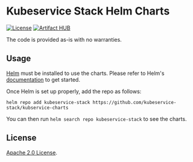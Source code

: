 # Kubeservice Stack Helm Charts

[![License](https://img.shields.io/badge/License-Apache%202.0-blue.svg)](https://opensource.org/licenses/Apache-2.0)
[![Artifact HUB](https://img.shields.io/endpoint?url=https://artifacthub.io/badge/repository/grafana)](https://artifacthub.io/packages/search?repo=kubeservice-stack)

The code is provided as-is with no warranties.

## Usage

[Helm](https://helm.sh) must be installed to use the charts.
Please refer to Helm's [documentation](https://helm.sh/docs/) to get started.

Once Helm is set up properly, add the repo as follows:

```console
helm repo add kubeservice-stack https://github.com/kubeservice-stack/kubservice-charts
```

You can then run `helm search repo kubeservice-stack` to see the charts.

## License

<!-- Keep full URL links to repo files because this README syncs from main to gh-pages.  -->
[Apache 2.0 License](https://github.com/kubeservice-stack/kubservice-charts/blob/main/LICENSE).

